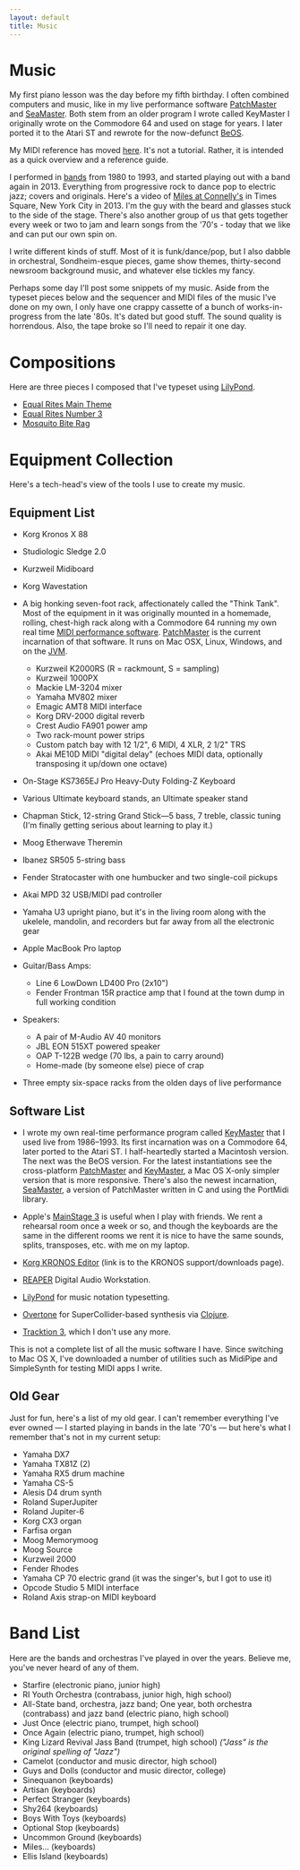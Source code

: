 ```yaml
---
layout: default
title: Music
---
```


# Music

My first piano lesson was the day before my fifth birthday. I often combined
computers and music, like in my live performance
software [PatchMaster](https://patchmaster.org/)
and [SeaMaster](https://github.com/jimm/seamaster). Both stem from an older
program I wrote called KeyMaster I originally wrote on the Commodore 64 and
used on stage for years. I later ported it to the Atari ST and rewrote for
the now-defunct [BeOS](https://en.wikipedia.org/wiki/BeOS).

My MIDI reference has moved [here](midi_ref.html). It's not a tutorial.
Rather, it is intended as a quick overview and a reference guide.

I performed in [bands](#band-list) from 1980 to 1993, and started playing
out with a band again in 2013. Everything from progressive rock to dance pop
to electric jazz; covers and originals. Here's a video of
[Miles at Connelly's](https://www.youtube.com/watch?v=t5yU0mX-u4w) in Times
Square, New York City in 2013. I'm the guy with the beard and glasses stuck
to the side of the stage. There's also another group of us that gets
together every week or two to jam and learn songs from the '70's - today
that we like and can put our own spin on.

I write different kinds of stuff. Most of it is funk/dance/pop, but I also
dabble in orchestral, Sondheim-esque pieces, game show themes, thirty-second
newsroom background music, and whatever else tickles my fancy.

Perhaps some day I'll post some snippets of my music. Aside from the typeset
pieces below and the sequencer and MIDI files of the music I've done on my
own, I only have one crappy cassette of a bunch of works-in-progress from
the late '80s. It's dated but good stuff. The sound quality is horrendous.
Also, the tape broke so I'll need to repair it one day.

# Compositions

Here are three pieces I composed that I've typeset using
[LilyPond](http://lilypond.org/web/).

- [Equal Rites Main Theme](music/main_theme_piano.pdf)
- [Equal Rites Number 3](music/equal_rites_3.pdf)
- [Mosquito Bite Rag](music/mosquito_bite_rag.pdf)

# Equipment Collection

Here's a tech-head's view of the tools I use to create my music.

## Equipment List

- Korg Kronos X 88

- Studiologic Sledge 2.0

- Kurzweil Midiboard

- Korg Wavestation

- A big honking seven-foot rack, affectionately called the "Think Tank".
  Most of the equipment in it was originally mounted in a homemade, rolling,
  chest-high rack along with a Commodore 64 running my own real
  time
  [MIDI performance software](projects/keymaster/index.html).
  [PatchMaster](http://patchmaster.org/) is the current incarnation of that
  software. It runs on Mac OSX, Linux, Windows, and on
  the [JVM](http://en.wikipedia.org/wiki/Java_virtual_machine).
  - Kurzweil K2000RS (R = rackmount, S = sampling)
  - Kurzweil 1000PX
  - Mackie LM-3204 mixer
  - Yamaha MV802 mixer
  - Emagic AMT8 MIDI interface
  - Korg DRV-2000 digital reverb
  - Crest Audio FA901 power amp
  - Two rack-mount power strips
  - Custom patch bay with 12 1/2", 6 MIDI, 4 XLR, 2 1/2" TRS
  - Akai ME10D MIDI "digital delay" (echoes MIDI data, optionally
    transposing it up/down one octave)

- On-Stage KS7365EJ Pro Heavy-Duty Folding-Z Keyboard

- Various Ultimate keyboard stands, an Ultimate speaker stand

- Chapman Stick, 12-string Grand Stick&mdash;5 bass, 7 treble, classic
  tuning (I'm finally getting serious about learning to play it.)

- Moog Etherwave Theremin

- Ibanez SR505 5-string bass

- Fender Stratocaster with one humbucker and two single-coil pickups

- Akai MPD 32 USB/MIDI pad controller

- Yamaha U3 upright piano, but it's in the living room along with the
  ukelele, mandolin, and recorders but far away from all the electronic
  gear

- Apple MacBook Pro laptop

- Guitar/Bass Amps:
  - Line 6 LowDown LD400 Pro (2x10")
  - Fender Frontman 15R practice amp that I found at the town dump in
    full working condition

- Speakers:
  - A pair of M-Audio AV 40 monitors
  - JBL EON 515XT powered speaker
  - OAP T-122B wedge (70 lbs, a pain to carry around)
  - Home-made (by someone else) piece of crap

- Three empty six-space racks from the olden days of live performance

## Software List

- I wrote my own real-time performance program called
  [KeyMaster](projects/keymaster/index.html) that I used live from
  1986&ndash;1993. Its first incarnation was on a Commodore 64, later ported
  to the Atari ST. I half-heartedly started a Macintosh version. The next
  was the BeOS version. For the latest instantiations see the cross-platform
  [PatchMaster](http://www.patchmaster.org/) and
  [KeyMaster](http://jimm.github.io/keymaster/), a Mac OS X-only simpler
  version that is more responsive. There's also the newest incarnation,
  [SeaMaster](https://github.com/jimm/seamaster), a version of PatchMaster
  written in C and using the PortMidi library.

- Apple's [MainStage 3](http://www.apple.com/mainstage/) is useful when I
  play with friends. We rent a rehearsal room once a week or so, and though
  the keyboards are the same in the different rooms we rent it is nice to
  have the same sounds, splits, transposes, etc. with me on my laptop.

- [Korg KRONOS Editor](https://shop.korg.com/kronosSupport)
  (link is to the KRONOS support/downloads page).

- [REAPER](http://reaper.fm/) Digital Audio Workstation.

- [LilyPond](http://lilypond.org/web/) for music notation typesetting.

- [Overtone](http://overtone.github.com/) for SuperCollider-based synthesis
   via [Clojure](http://clojure.org/).

- [Tracktion 3](http://www.mackie.com/products/tracktion3/index.html), which
  I don't use any more.

This is not a complete list of all the music software I have. Since
switching to Mac OS X, I've downloaded a number of utilities such as
MidiPipe and SimpleSynth for testing MIDI apps I write.

## Old Gear

Just for fun, here's a list of my old gear. I can't remember everything I've
ever owned &mdash; I started playing in bands in the late '70's &mdash; but
here's what I remember that's not in my current setup:

- Yamaha DX7
- Yamaha TX81Z (2)
- Yamaha RX5 drum machine
- Yamaha CS-5
- Alesis D4 drum synth
- Roland SuperJupiter
- Roland Jupiter-6
- Korg CX3 organ
- Farfisa organ
- Moog Memorymoog
- Moog Source
- Kurzweil 2000
- Fender Rhodes
- Yamaha CP 70 electric grand (it was the singer's, but I got to use it)
- Opcode Studio 5 MIDI interface
- Roland Axis strap-on MIDI keyboard

# Band List

Here are the bands and orchestras I've played in over the years. Believe
me, you've never heard of any of them.

- Starfire (electronic piano, junior high)
- RI Youth Orchestra (contrabass, junior high, high school)
- All-State band, orchestra, jazz band; One year, both orchestra
  (contrabass) and jazz band (electric piano, high school)
- Just Once (electric piano, trumpet, high school)
- Once Again (electric piano, trumpet, high school)
- King Lizard Revival Jass Band (trumpet, high school)
  _("Jass" is the original spelling of "Jazz")_
- Camelot (conductor and music director, high school)
- Guys and Dolls (conductor and music director, college)
- Sinequanon (keyboards)
- Artisan (keyboards)
- Perfect Stranger (keyboards)
- Shy264 (keyboards)
- Boys With Toys (keyboards)
- Optional Stop (keyboards)
- Uncommon Ground (keyboards)
- Miles... (keyboards)
- Ellis Island (keyboards)

